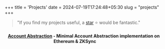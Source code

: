 +++
title = 'Projects'
date = 2024-07-19T17:24:48+05:30
slug = "projects"
+++

> "If you find my projects useful, a [star](https://github.com/adityaxxz?tab=repositories) ⭐ would be fantastic."



#### &nbsp;&nbsp;&nbsp;[Account Abstraction](https://github.com/adityaxxz/account-abstraction) - Minimal Account Abstraction implementation on &nbsp;&nbsp;&nbsp;&nbsp;&nbsp;&nbsp;&nbsp;&nbsp;&nbsp;&nbsp;&nbsp;&nbsp;&nbsp;&nbsp;&nbsp;&nbsp;&nbsp;&nbsp;&nbsp;&nbsp;&nbsp;&nbsp;&nbsp;&nbsp;&nbsp;&nbsp;&nbsp;&nbsp;&nbsp;&nbsp;&nbsp;&nbsp;&nbsp;&nbsp;&nbsp;&nbsp;&nbsp;&nbsp;&nbsp;&nbsp;&nbsp;&nbsp;&nbsp;&nbsp;&nbsp;&nbsp;&nbsp;Ethereum & ZKSync